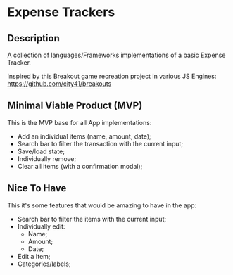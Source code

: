 # Expense Trackers

## Description

A collection of languages/Frameworks implementations of a basic Expense Tracker.

Inspired by this Breakout game recreation project in various JS Engines: https://github.com/city41/breakouts

## Minimal Viable Product (MVP)

This is the MVP base for all App implementations:

- Add an individual items (name, amount, date);
- Search bar to filter the transaction with the current input;
- Save/load state;
- Individually remove;
- Clear all items (with a confirmation modal);

## Nice To Have

This it's some features that would be amazing to have in the app:

- Search bar to filter the items with the current input;
- Individually edit:
  - Name;
  - Amount;
  - Date;
- Edit a Item;
- Categories/labels;
